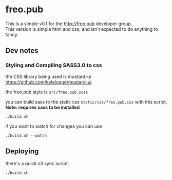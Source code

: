 # freo.pub

This is a simple v0.1 for the http://freo.pub developer group.  
This version is simple html and css, and isn't expected to do anything to fancy.

## Dev notes

### Styling and Compiling SASS3.0 to css

the CSS library being used is mustard-ui <https://github.com/kylelogue/mustard-ui>.

the freo.pub style is `src/freo.pub.scss`

you can build sass to the static css `static/css/freo.pub.css` with this script.  
**Note: requires sass to be installed**

    ./build.sh

if you want to watch for changes you can use

    ./build.sh --watch

## Deploying

there's a quick s3 sync script

    ./build.sh
